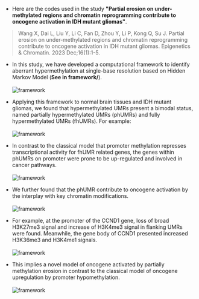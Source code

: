 
* Here are the codes used in the study **"Partial erosion on under-methylated regions and chromatin reprogramming contribute to oncogene activation in IDH mutant gliomas"**.
>Wang X, Dai L, Liu Y, Li C, Fan D, Zhou Y, Li P, Kong Q, Su J. Partial erosion on under-methylated regions and chromatin reprogramming contribute to oncogene activation in IDH mutant gliomas. Epigenetics & Chromatin. 2023 Dec;16(1):1-5.

* In this study, we have developed a computational framework to identify aberrant hypermethylation at single-base resolution based on Hidden Markov Model (**See in framework/**).<br><br>
![framework](https://github.com/wangxinyush/IDH_phUMR/blob/main/imgs/framework.png "foo")
* Applying this framework to normal brain tissues and IDH mutant gliomas, we found that hypermethylated UMRs present a bimodal status, named partially hypermethylated UMRs (phUMRs) and fully hypermethylated UMRs (fhUMRs). For example: <br><br>
![framework](https://github.com/wangxinyush/IDH_phUMR/blob/main/imgs/phUMR_fhUMR.png "foo")
* In contrast to the classical model that promoter methylation represses transcriptional activity for fhUMR related genes, the genes within phUMRs on promoter were prone to be up-regulated and involved in cancer pathways.<br><br>
![framework](https://github.com/wangxinyush/IDH_phUMR/blob/main/imgs/transcription.png "foo")

* We further found that the phUMR contribute to oncogene activation by the interplay with key chromatin modifications.<br><br>
![framework](https://github.com/wangxinyush/IDH_phUMR/blob/main/imgs/oncogene.png "foo")
* For example, at the promoter of the CCND1 gene, loss of broad H3K27me3 signal and increase of H3K4me3 signal in flanking UMRs were found. Meanwhile, the gene body of CCND1 presented increased H3K36me3 and H3K4me1 signals.<br><br>
![framework](https://github.com/wangxinyush/IDH_phUMR/blob/main/imgs/track.png "foo")
* This implies a novel model of oncogene activated by partially methylation erosion in contrast to the classical model of oncogene upregulation by promoter hypomethylation.<br><br>
![framework](https://github.com/wangxinyush/IDH_phUMR/blob/main/imgs/model.png "foo")
